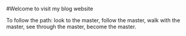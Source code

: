 #Welcome to visit my blog website

To follow the path:
look to the master,
follow the master,
walk with the master,
see through the master,
become the master.
